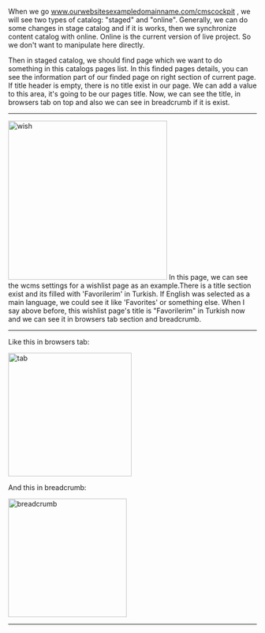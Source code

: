 When we go www.ourwebsitesexampledomainname.com/cmscockpit , we will see two types of catalog: "staged" and "online". 
Generally, we can do some changes in stage catalog and if it is works, then we synchronize content catalog with online. 
Online is the current version of live project. So we don't want to manipulate here directly.

Then in staged catalog, we should find page which we want to do something in this catalogs pages list. In this finded pages
details, you can see the information part of our finded page on right section of current page. If title header is empty, there 
is no title exist in our page. We can add a value to this area, it's going to be our pages title. Now, we can see the title,
in browsers tab on top and also we can see in breadcrumb if it is exist.

___
<img width="322" alt="wish" src="https://user-images.githubusercontent.com/9365242/46956439-04476c80-d09e-11e8-843e-42f82707f377.png">
In this page, we can see the wcms settings for a wishlist page as an example.There is a title section exist and its filled 
with 'Favorilerim' in Turkish. If English was selected as a main language, we could see it like 'Favorites' or something else.
When I say above before, this wishlist page's title is "Favorilerim" in Turkish now and we  can see it in browsers tab section
and breadcrumb.

___

Like this in browsers tab:

<img width="250" alt="tab" src="https://user-images.githubusercontent.com/9365242/46995070-c5f29180-d11f-11e8-8787-0d19ffa5dfda.png">

And this in breadcrumb:

<img width="240" alt="breadcrumb" src="https://user-images.githubusercontent.com/9365242/46995174-34375400-d120-11e8-8558-3c97fd360337.png">

___

